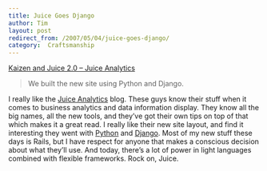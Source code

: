 ```yaml
---
title: Juice Goes Django
author: Tim
layout: post
redirect_from: /2007/05/04/juice-goes-django/
category:  Craftsmanship
---
```

[Kaizen and Juice 2.0 &#8211; Juice Analytics][1]

> We built the new site using Python and Django.

I really like the [Juice Analytics][2] blog. These guys know their stuff when it comes to business analytics and data information display. They know all the big names, all the new tools, and they&#8217;ve got their own tips on top of that which makes it a great read. I really like their new site layout, and find it interesting they went with [Python][3] and [Django][4]. Most of my new stuff these days is Rails, but I have respect for anyone that makes a conscious decision about what they&#8217;ll use. And today, there&#8217;s a lot of power in light languages combined with flexible frameworks. Rock on, Juice.

 [1]: http://www1.juiceanalytics.com/writing/2007/04/kaizen-and-juice-20/
 [2]: http://juiceanalytics.com
 [3]: http://www.python.org/
 [4]: http://www.djangoproject.com/
